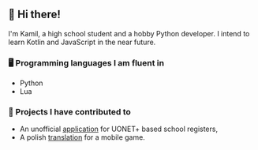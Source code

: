 ## 👋 Hi there!

I'm Kamil, a high school student and a hobby Python developer. I intend to learn Kotlin and JavaScript in the near future.

### 🖥️ Programming languages I am fluent in
* Python
* Lua

<!--- ### 🎓 Education -->

### 🧱 Projects I have contributed to
* An unofficial [application](https://github.com/wulkanowy/wulkanowy) for UONET+ based school registers,
* A polish [translation](https://github.com/studzinskik/polytopia) for a mobile game.
